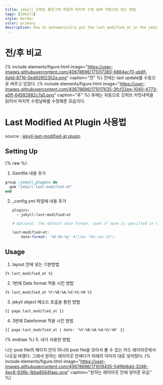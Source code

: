 ```yaml
---
title: jekyll 깃허브 블로그에 파일의 마지막 수정 날짜 자동으로 넣는 방법
tags: [Jekyll]
style: border
color: primary
description: How to automatically put the last_modified_at in the jekyll GitHub blog
---
```



# 전/후 비교
{% include elements/figure.html image="https://user-images.githubusercontent.com/40678696/171017380-8884ac70-ab8f-4a1d-8716-0ed926f2352e.png" caption="전" %}
전에는 last update를 수동으로 써주고 있었다.
{% include elements/figure.html image="https://user-images.githubusercontent.com/40678696/171017635-3fcf22ee-1040-4773-a5ff-64582882c7a5.png" caption="후" %}
후에는 자동으로 깃허브 커밋내역을 읽어서 마지막 수정날짜를 수정해준 모습이다.

# Last Modified At Plugin 사용법
source : [jekyll-last-modified-at plugin](https://github.com/gjtorikian/jekyll-last-modified-at)
## Setting Up

{% raw %}
1. Gemfile 내용 추가
```ruby
group :jekyll_plugins do
  gem "jekyll-last-modified-at"
end
```

2. _config.yml 파일에 내용 추가


   ```ruby
   plugins:
     - jekyll-last-modified-at

   # Optional. The default date format, used if none is specified in the tag.

   last-modified-at:
   ​    date-format: '%d-%b-%y' #(like "04-Jan-14").

   ```


## Usage


1. layout 안에 넣는 기본방법
```
{% last_modified_at %}
```
2. 1번에 Date format 적용 시킨 방법
```
{% last_modified_at %Y:%B:%A:%d:%S:%R %}
```
3. jekyll object 메소드 호출을 통한 방법
```
{{ page.last_modified_at }}
```
4. 3번에 Dateformat 적용 시킨 방법
```
{{ page.last_modified_at | date: '%Y:%B:%A:%d:%S:%R' }}
```

{% endraw %}
5. 내가 사용한 방법

  나는 post file의 페이지 안이 아니라 post file을 모아서 볼 수 있는 카드 레이아웃에서 나오길 바랬다. 그래서 원하는 레이아웃 안에다가 아래의 이미지 대로 넣어줬다. 
  {% include elements/figure.html image="https://user-images.githubusercontent.com/40678696/171019435-54f6b6dd-3246-4ec8-936b-1bba8564faec.png" caption="원하는 레이아웃 안에 넣어준 모습" %}

